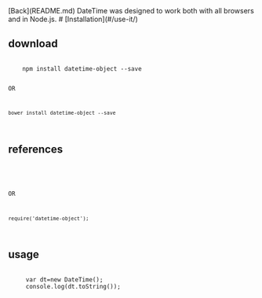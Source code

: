 <article class="docs-section"> [Back](README.md)
DateTime was designed to work both with all browsers and in Node.js.
# [Installation](#/use-it/)


## download
<code>
    npm install datetime-object --save

OR

    bower install datetime-object --save
</code>


## references
<code>
    <script src="datetime-object.min.js"></script>

OR
    
    require('datetime-object');    
</code>

## usage
<code>
     var dt=new DateTime();
     console.log(dt.toString());
</code>
</article>